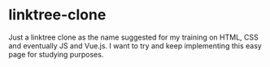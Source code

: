 # linktree-clone
Just a linktree clone as the name suggested for my training on HTML, CSS and eventually JS and Vue.js. 
I want to try and keep implementing this easy page for studying purposes.
